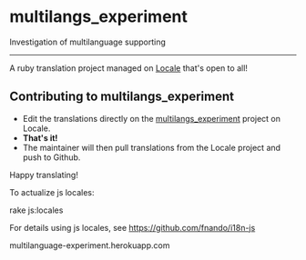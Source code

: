 multilangs_experiment
=====================

Investigation of multilanguage supporting

---

A ruby translation project managed on [Locale](http://www.localeapp.com/) that's open to all!

## Contributing to multilangs_experiment

- Edit the translations directly on the [multilangs_experiment](http://www.localeapp.com/projects/public?search=multilangs_experiment) project on Locale.
- **That's it!**
- The maintainer will then pull translations from the Locale project and push to Github.

Happy translating!

To actualize js locales:

  rake js:locales
  
For details using js locales, see https://github.com/fnando/i18n-js  

multilanguage-experiment.herokuapp.com

